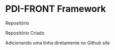 # PDI-FRONT Framework

 Repositório

Repositório Criado

Adicionando uma linha diretamente no Github site

